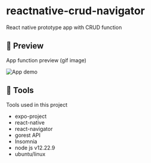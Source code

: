 # reactnative-crud-navigator

React native prototype app with CRUD function

## 📱 Preview

App function preview (gif image)

![App demo](./img/appPreview/20220809_075137.gif)

## 🔨 Tools

Tools used in this project

- expo-project
- react-native
- react-navigator
- gorest API
- Insomnia
- node js v12.22.9
- ubuntu/linux
